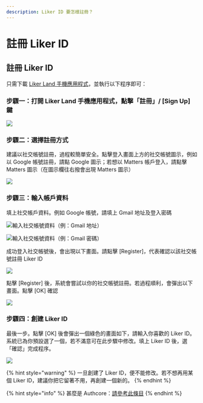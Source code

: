 ```yaml
---
description: Liker ID 要怎樣註冊？
---
```


# 註冊 Liker ID

## 註冊 Liker ID

只需下載 [Liker Land 手機應用程式](https://liker.land/getapp)，並執行以下程序即可：

### 步驟一：打開 Liker Land 手機應用程式，點擊「註冊」/ \[Sign Up\] 鍵 <a id="1"></a>

![](../../.gitbook/assets/sign-up.png)

### 步驟二：選擇註冊方式

建議以社交帳號註冊，過程較簡單安全。點擊登入畫面上方的社交帳號圖示，例如以 Google 帳號註冊，請點 Google 圖示；若想以 Matters 帳戶登入，請點擊 Matters 圖示（在圖示欄往右撥會出現 Matters 圖示）

![](../../.gitbook/assets/img_2334.PNG)

### 步驟三：輸入帳戶資料

填上社交帳戶資料。例如 Google 帳號，請填上 Gmail 地址及登入密碼

![&#x8F38;&#x5165;&#x793E;&#x4EA4;&#x5E33;&#x865F;&#x8CC7;&#x6599;&#xFF08;&#x4F8B;&#xFF1A;Gmail &#x5730;&#x5740;&#xFF09;](../../.gitbook/assets/img_2338.PNG)

![&#x8F38;&#x5165;&#x793E;&#x4EA4;&#x5E33;&#x865F;&#x8CC7;&#x6599;&#xFF08;&#x4F8B;&#xFF1A;Gmail &#x5BC6;&#x78BC;&#xFF09;](../../.gitbook/assets/img_2339.PNG)

成功登入社交帳號後，會出現以下畫面。請點擊 \[Register\]，代表確認以該社交帳號註冊 Liker ID

![](../../.gitbook/assets/img_2340.PNG)

點擊 \[Register\] 後，系統會嘗試以你的社交帳號註冊。若過程順利，會彈出以下畫面。點擊 \[OK\] 確認

![](../../.gitbook/assets/img_2341.png)

### 步驟四：創建 Liker ID

最後一步。點擊 \[OK\] 後會彈出一個綠色的畫面如下，請輸入你喜歡的 Liker ID。系統已為你預設選了一個，若不滿意可在此步驟中修改。填上 Liker ID 後，選「確認」完成程序。

![](../../.gitbook/assets/img_2342.PNG)

{% hint style="warning" %}
一旦創建了 Liker ID，便不能修改。若不想再用某個 Liker ID，建議你把它留著不用，再創建一個新的。
{% endhint %}

{% hint style="info" %}
甚麼是 Authcore：[請參考此條目](https://docs.like.co/v/zh/user-guide/liker-id/what-is-authcore)
{% endhint %}

